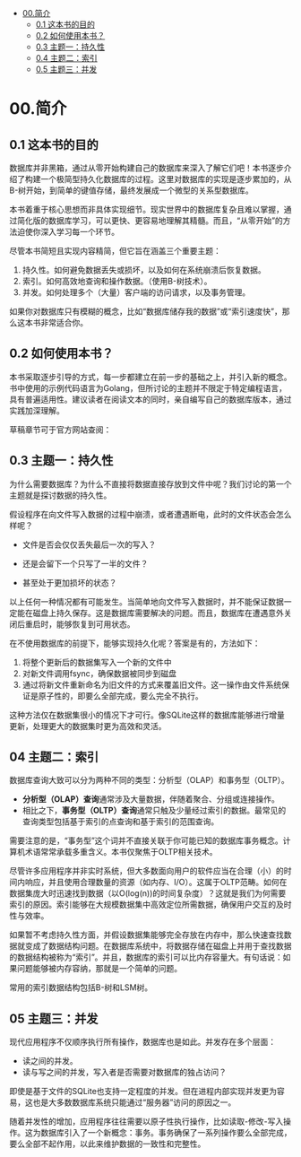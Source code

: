 <!-- START doctoc generated TOC please keep comment here to allow auto update -->
<!-- DON'T EDIT THIS SECTION, INSTEAD RE-RUN doctoc TO UPDATE -->

- [00.简介](#00%E7%AE%80%E4%BB%8B)
  - [0.1 这本书的目的](#01-%E8%BF%99%E6%9C%AC%E4%B9%A6%E7%9A%84%E7%9B%AE%E7%9A%84)
  - [0.2 如何使用本书？](#02-%E5%A6%82%E4%BD%95%E4%BD%BF%E7%94%A8%E6%9C%AC%E4%B9%A6)
  - [0.3 主题一：持久性](#03-%E4%B8%BB%E9%A2%98%E4%B8%80%E6%8C%81%E4%B9%85%E6%80%A7)
  - [0.4 主题二：索引](#%E4%B8%BB%E9%A2%98%E4%BA%8C%E7%B4%A2%E5%BC%95)
  - [0.5 主题三：并发](#%E4%B8%BB%E9%A2%98%E4%B8%89%E5%B9%B6%E5%8F%91)

<!-- END doctoc generated TOC please keep comment here to allow auto update -->

# 00.简介

## 0.1 这本书的目的

数据库并非黑箱，通过从零开始构建自己的数据库来深入了解它们吧！本书逐步介绍了构建一个极简型持久化数据库的过程。这里对数据库的实现是逐步累加的，从B-树开始，到简单的键值存储，最终发展成一个微型的关系型数据库。

本书着重于核心思想而非具体实现细节。现实世界中的数据库复杂且难以掌握，通过简化版的数据库学习，可以更快、更容易地理解其精髓。而且，“从零开始”的方法迫使你深入学习每一个环节。

尽管本书简短且实现内容精简，但它旨在涵盖三个重要主题：
1. 持久性。如何避免数据丢失或损坏，以及如何在系统崩溃后恢复数据。
2. 索引。如何高效地查询和操作数据。（使用B-树技术）。
3. 并发。如何处理多个（大量）客户端的访问请求，以及事务管理。

如果你对数据库只有模糊的概念，比如“数据库储存我的数据”或“索引速度快”，那么这本书非常适合你。

## 0.2 如何使用本书？

本书采取逐步引导的方式，每一步都建立在前一步的基础之上，并引入新的概念。书中使用的示例代码语言为Golang，但所讨论的主题并不限定于特定编程语言，具有普遍适用性。建议读者在阅读文本的同时，亲自编写自己的数据库版本，通过实践加深理解。

草稿章节可于官方网站查阅：
[](https://build-your-own.org)

## 0.3 主题一：持久性

为什么需要数据库？为什么不直接将数据直接存放到文件中呢？我们讨论的第一个主题就是探讨数据的持久性。

假设程序在向文件写入数据的过程中崩溃，或者遭遇断电，此时的文件状态会怎么样呢？

- 文件是否会仅仅丢失最后一次的写入？

- 还是会留下一个只写了一半的文件？

- 甚至处于更加损坏的状态？ 

以上任何一种情况都有可能发生。当简单地向文件写入数据时，并不能保证数据一定能在磁盘上持久保存。这是数据库需要解决的问题。而且，数据库在遭遇意外关闭后重启时，能够恢复到可用状态。

在不使用数据库的前提下，能够实现持久化呢？答案是有的，方法如下：

1. 将整个更新后的数据集写入一个新的文件中
2. 对新文件调用fsync，确保数据被同步到磁盘
3. 通过将新文件重新命名为旧文件的方式来覆盖旧文件。这一操作由文件系统保证是原子性的，即要么全部完成，要么完全不执行。

这种方法仅在数据集很小的情况下才可行。像SQLite这样的数据库能够进行增量更新，处理更大的数据集时更为高效和灵活。

## 04 主题二：索引

数据库查询大致可以分为两种不同的类型：分析型（OLAP）和事务型（OLTP）。
- **分析型（OLAP）查询**通常涉及大量数据，伴随着聚合、分组或连接操作。
- 相比之下，**事务型（OLTP）查询**通常只触及少量经过索引的数据。最常见的查询类型包括基于索引的点查询和基于索引的范围查询。

需要注意的是，“事务型”这个词并不直接关联于你可能已知的数据库事务概念。计算机术语常常承载多重含义。本书仅聚焦于OLTP相关技术。

尽管许多应用程序并非实时系统，但大多数面向用户的软件应当在合理（小）的时间内响应，并且使用合理数量的资源（如内存、I/O）。这属于OLTP范畴。如何在数据集庞大时迅速找到数据（以O(log(n))的时间复杂度）？这就是我们为何需要索引的原因。索引能够在大规模数据集中高效定位所需数据，确保用户交互的及时性与效率。

如果暂不考虑持久性方面，并假设数据集能够完全存放在内存中，那么快速查找数据就变成了数据结构问题。在数据库系统中，将数据存储在磁盘上并用于查找数据的数据结构被称为“索引”。并且，数据库的索引可以比内存容量大。有句话说：如果问题能够被内存容纳，那就是一个简单的问题。

常用的索引数据结构包括B-树和LSM树。

## 05 主题三：并发

现代应用程序不仅顺序执行所有操作，数据库也是如此。并发存在多个层面：
- 读之间的并发。
- 读与写之间的并发，写入者是否需要对数据库的独占访问？

即使是基于文件的SQLite也支持一定程度的并发。但在进程内部实现并发更为容易，这也是大多数数据库系统只能通过“服务器”访问的原因之一。

随着并发性的增加，应用程序往往需要以原子性执行操作，比如读取-修改-写入操作。这为数据库引入了一个新概念：事务。事务确保了一系列操作要么全部完成，要么全部不起作用，以此来维护数据的一致性和完整性。